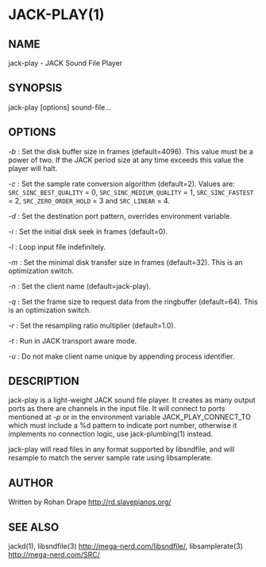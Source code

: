 JACK-PLAY(1)
============

NAME
----
jack-play - JACK Sound File Player

SYNOPSIS
--------
jack-play [options] sound-file...

OPTIONS
-------
*-b*
:   Set the disk buffer size in frames (default=4096).  This value
    must be a power of two.  If the JACK period size at any time
    exceeds this value the player will halt.

*-c*
:   Set the sample rate conversion algorithm (default=2).  Values are:
    `SRC_SINC_BEST_QUALITY` = 0, `SRC_SINC_MEDIUM_QUALITY` = 1,
    `SRC_SINC_FASTEST` = 2, `SRC_ZERO_ORDER_HOLD` = 3 and `SRC_LINEAR` = 4.

*-d*
:   Set the destination port pattern, overrides environment variable.

*-i*
:   Set the initial disk seek in frames (default=0).

*-l*
:   Loop input file indefinitely.

*-m*
:   Set the minimal disk transfer size in frames (default=32).  This
    is an optimization switch.

*-n*
:   Set the client name (default=jack-play).

*-q*
:   Set the frame size to request data from the ringbuffer
    (default=64). This is an optimization switch.

*-r*
:   Set the resampling ratio multiplier (default=1.0).

*-t*
:   Run in JACK transport aware mode.

*-u*
:   Do not make client name unique by appending process  identifier.

DESCRIPTION
-----------
jack-play is a light-weight JACK sound file player. It creates as many
output ports as there are channels in the input file.  It will connect
to ports mentioned at *-p* or in the environment variable
JACK_PLAY_CONNECT_TO which must include a %d pattern to indicate port
number, otherwise it implements no connection logic, use
jack-plumbing(1) instead.

jack-play will read files in any format supported by libsndfile, and
will resample to match the server sample rate using libsamplerate.

AUTHOR
------
Written by Rohan Drape <http://rd.slavepianos.org/>

SEE ALSO
--------
jackd(1), libsndfile(3) <http://mega-nerd.com/libsndfile/>,
libsamplerate(3) <http://mega-nerd.com/SRC/>
